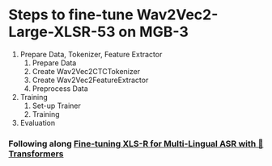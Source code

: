 # Steps to fine-tune Wav2Vec2-Large-XLSR-53 on MGB-3

1. Prepare Data, Tokenizer, Feature Extractor
   1. Prepare Data
   2. Create Wav2Vec2CTCTokenizer
   3. Create Wav2Vec2FeatureExtractor
   4. Preprocess Data
2. Training
   1. Set-up Trainer
   2. Training
3. Evaluation

### Following along [Fine-tuning XLS-R for Multi-Lingual ASR with 🤗 Transformers](https://huggingface.co/blog/fine-tune-xlsr-wav2vec2)
